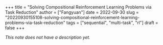+++
title = "Solving Compositional Reinforcement Learning Problems via Task Reduction"
author = ["Fangyuan"]
date = 2022-09-30
slug = "20220930155108-solving-compositional-reinforcement-learning-problems-via-task-reduction"
tags = ["sequential", "multi-task", "rl"]
draft = false
+++

_This note does not have a description yet._
